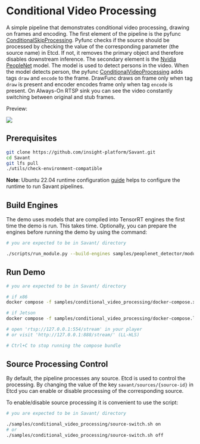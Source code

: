 # Conditional Video Processing

A simple pipeline that demonstrates conditional video processing, drawing on frames and encoding. The first element of the pipeline is the pyfunc [ConditionalSkipProcessing](conditional_video_processing.py). Pyfunc checks if the source should be processed by checking the value of the corresponding parameter (the source name) in Etcd. If not, it removes the primary object and therefore disables downstream inference. The secondary element is the [Nvidia PeopleNet](https://catalog.ngc.nvidia.com/orgs/nvidia/teams/tao/models/peoplenet) model. The model is used to detect persons in the video. When the model detects person, the pyfunc [ConditionalVideoProcessing](conditional_video_processing.py) adds tags `draw` and `encode` to the frame. DrawFunc draws on frame only when tag `draw` is present and encoder encodes frame only when tag `encode` is present. On Always-On RTSP sink you can see the video constantly switching between original and stub frames.

Preview:

![](assets/conditional-video-processing.webp)

## Prerequisites

```bash
git clone https://github.com/insight-platform/Savant.git
cd Savant
git lfs pull
./utils/check-environment-compatible
```

**Note**: Ubuntu 22.04 runtime configuration [guide](https://insight-platform.github.io/Savant/develop/getting_started/0_configure_prod_env.html) helps to configure the runtime to run Savant pipelines.

## Build Engines

The demo uses models that are compiled into TensorRT engines the first time the demo is run. This takes time. Optionally, you can prepare the engines before running the demo by using the command:

```bash
# you are expected to be in Savant/ directory

./scripts/run_module.py --build-engines samples/peoplenet_detector/module.yml
```

## Run Demo

```bash
# you are expected to be in Savant/ directory

# if x86
docker compose -f samples/conditional_video_processing/docker-compose.x86.yml up

# if Jetson
docker compose -f samples/conditional_video_processing/docker-compose.l4t.yml up

# open 'rtsp://127.0.0.1:554/stream' in your player
# or visit 'http://127.0.0.1:888/stream/' (LL-HLS)

# Ctrl+C to stop running the compose bundle
```

## Source Processing Control

By default, the pipeline processes any source. Etcd is used to control the processing. By changing the value of the key `savant/sources/{source-id}` in Etcd you can enable or disable processing of the corresponding source.

To enable/disable source processing it is convenient to use the script:

```bash
# you are expected to be in Savant/ directory

./samples/conditional_video_processing/source-switch.sh on
# or
./samples/conditional_video_processing/source-switch.sh off
```
